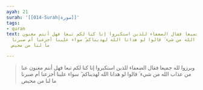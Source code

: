 ```yaml
---
ayah: 21
surah: '[[014-Surah|سورة]]'
tags:
- quran
text: وبرزوا لله جميعا فقال الضعفاء للذين استكبروا إنا كنا لكم تبعا فهل أنتم مغنون
  عنا من عذاب الله من شيء ۚ قالوا لو هدانا الله لهديناكم ۖ سواء علينا أجزعنا أم صبرنا
  ما لنا من محيص

---
```

> وبرزوا لله جميعا فقال الضعفاء للذين استكبروا إنا كنا لكم تبعا فهل أنتم مغنون عنا من عذاب الله من شيء ۚ قالوا لو هدانا الله لهديناكم ۖ سواء علينا أجزعنا أم صبرنا ما لنا من محيص
